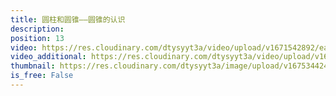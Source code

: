 ```yaml
---
title: 圆柱和圆锥——圆锥的认识
description: 
position: 13
video: https://res.cloudinary.com/dtysyyt3a/video/upload/v1671542892/easymath/6年级下/03单元圆柱与圆锥/ltswnxsaggqldacqe9za.mp4
video_additional: https://res.cloudinary.com/dtysyyt3a/video/upload/v1671542925/easymath/6年级下/03单元圆柱与圆锥/每课一题的解答视频/pyrtjxtnhjqsjkvryrkw.mp4
thumbnail: https://res.cloudinary.com/dtysyyt3a/image/upload/v1675344246/ztgzgoontcbwh0abajzn.png
is_free: False
---
```

